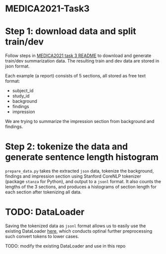 # MEDICA2021-Task3

# Step 1: download data and split train/dev 
Follow steps in [MEDICA2021 task 3 README](https://github.com/abachaa/MEDIQA2021/tree/main/Task3) to download and generate train/dev summarization data. The resulting train and dev data are stored in json format.

Each example (a report) consists of 5 sections, all stored as free text format:

- subject_id
- study_id
- background
- findings
- impression

We are trying to summarize the impression section from background and findings.

# Step 2: tokenize the data and generate sentence length histogram
`prepare_data.py` takes the extracted `json` data, tokenize the background, findings and impression section using Stanford CoreNLP tokenizer (package `stanza` for Python), and output to a `jsonl` format. It also counts the lengths of the 3 sections, and produces a histograms of section length for each section after tokenizing all data.

# TODO: DataLoader
Saving the tokenized data as `jsonl` format allows us to easily use the existing DataLoader [here](https://github.com/yuhaozhang/summarize-radiology-findings/blob/master/data/loader.py), which conducts optinal further preprocessing such convert tokens to lower cases.

TODO: modify the existing DataLoader and use in this repo

